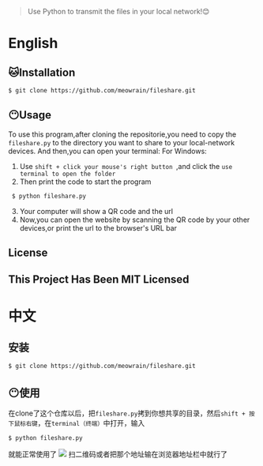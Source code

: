 > Use Python to transmit the files in your local network!😊
# English
## 🐱Installation
```bash
$ git clone https://github.com/meowrain/fileshare.git
```

## 😶Usage
To use this program,after cloning the repositorie,you need to copy the `fileshare.py` to the directory you want to share to your local-network devices.
And then,you can open your terminal:
For Windows:
1. Use `shift + click your mouse's right button `,and click the `use terminal to open the folder`
2. Then print the code to start the program
```bash
 $ python fileshare.py
 ```
3. Your computer will show a QR code and the url
4. Now,you can open the website by scanning the QR code by your other devices,or print the url to the browser's URL bar

## License
This Project Has Been MIT Licensed
---
# 中文
## 安装
```bash
$ git clone https://github.com/meowrain/fileshare.git
```
## 😶使用
在clone了这个仓库以后，把`fileshare.py`拷到你想共享的目录，然后`shift + 按下鼠标右键`，在`terminal（终端）`中打开，输入
```bash
$ python fileshare.py
```
就能正常使用了
![](https://static.meowrain.cn/i/2023/02/02/10pebwb-3.png)
扫二维码或者把那个地址输在浏览器地址栏中就行了
